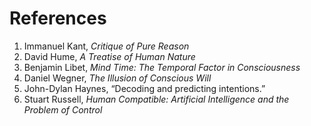 # References

1. Immanuel Kant, *Critique of Pure Reason*
2. David Hume, *A Treatise of Human Nature*
3. Benjamin Libet, *Mind Time: The Temporal Factor in Consciousness*
4. Daniel Wegner, *The Illusion of Conscious Will*
5. John-Dylan Haynes, “Decoding and predicting intentions.”
6. Stuart Russell, *Human Compatible: Artificial Intelligence and the Problem of Control*
